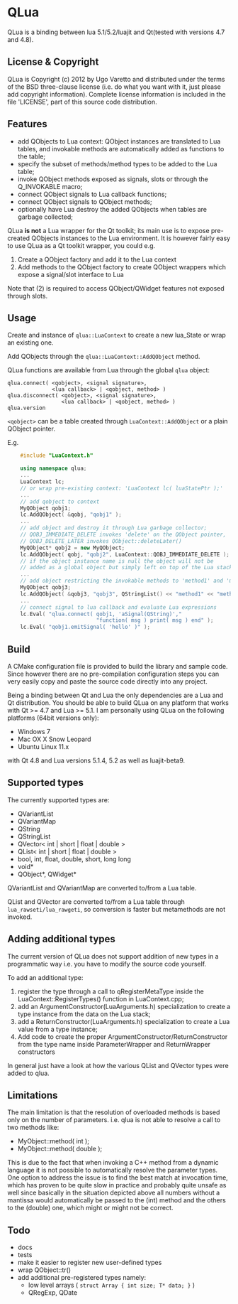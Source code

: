 QLua
====

QLua is a binding between lua 5.1/5.2/luajit and Qt(tested with versions 
4.7 and 4.8).

License & Copyright
-------------------

QLua is Copyright (c) 2012 by Ugo Varetto and distributed under the terms of the
BSD three-clause license (i.e. do what you want with it, just please add 
copyright information).
Complete license information is included in the file 'LICENSE', part of this 
source code distribution.

Features
--------

- add QObjects to Lua context: QObject instances are translated to Lua tables,
  and invokable methods are automatically added as functions to the table;
- specify the subset of methods/method types to be added to the Lua table;
- invoke QObject methods exposed as signals, slots or through the Q_INVOKABLE
  macro;
- connect QObject signals to Lua callback functions;
- connect QObject signals to QObject methods;
- optionally have Lua destroy the added QObjects when tables are garbage
  collected;

QLua **is not** a Lua wrapper for the Qt toolkit; its main use is to
expose pre-created QObjects instances to the Lua environment.
It is however fairly easy to use QLua as a Qt toolkit wrapper, you could e.g.

1. Create a QObject factory and add it to the Lua context
2. Add methods to the QObject factory to create QObject wrappers which
   expose a signal/slot interface to Lua

Note that (2) is required to access QObject/QWidget features not exposed
through slots.

Usage
-----

Create and instance of `qlua::LuaContext` to create a new lua_State or wrap an
existing one.

Add QObjects through the `qlua::LuaContext::AddQObject` method.

QLua functions are available from Lua through the global `qlua` object:

    qlua.connect( <qobject>, <signal signature>, 
                  <lua callback> | <qobject, method> )
    qlua.disconnect( <qobject>, <signal signature>, 
                     <lua callback> | <qobject, method> )
    qlua.version

`<qobject>` can be a table created through `LuaContext::AddQObject` or a plain
QObject pointer. 

E.g.

```cpp
    #include "LuaContext.h"

    using namespace qlua;
    ...
    LuaContext lc; 
    // or wrap pre-existing context: 'LuaContext lc( luaStatePtr );'
    ...
    // add qobject to context  
    MyQObject qobj1;
    lc.AddQObject( &qobj, "qobj1" );
    ...
    // add object and destroy it through Lua garbage collector;
    // QOBJ_IMMEDIATE_DELETE invokes 'delete' on the QObject pointer,
    // QOBJ_DELETE_LATER invokes QObject::deleteLater()
    MyQObject* qobj2 = new MyQObject;
    lc.AddQObject( qobj, "qobj2", LuaContext::QOBJ_IMMEDIATE_DELETE );
    // if the object instance name is null the object will not be
    // added as a global object but simply left on top of the Lua stack
    ...
    // add object restricting the invokable methods to 'method1' and 'method2'
    MyQObject qobj3;
    lc.AddQObject( &qobj3, "qobj3", QStringList() << "method1" << "method2" );
    ...
    // connect signal to lua callback and evaluate Lua expressions
    lc.Eval( "qlua.connect( qobj1, 'aSignal(QString)',"
                            "function( msg ) print( msg ) end" );
    lc.Eval( "qobj1.emitSignal( 'hello' )" ); 
```

Build
-----

A CMake configuration file is provided to build the library and sample code.
Since however there are no pre-compilation configuration steps you can very
easily copy and paste the source code directly into any project.

Being a binding between Qt and Lua the only dependencies are a Lua and Qt 
distribution.
You should be able to build QLua on any platform that works with Qt >= 4.7 
and Lua >= 5.1.
I am personally using QLua on the following platforms (64bit versions only):

- Windows 7
- Mac OX X Snow Leopard
- Ubuntu Linux 11.x

with Qt 4.8 and Lua versions 5.1.4, 5.2 as well as luajit-beta9.


Supported types
---------------

The currently supported types are:

- QVariantList
- QVariantMap
- QString
- QStringList
- QVector< int | short | float | double >
- QList< int | short | float | double >
- bool, int, float, double, short, long long
- void*
- QObject*, QWidget*

QVariantList and QVariantMap are converted to/from a Lua table.

QList<T> and QVector<T> are converted to/from a Lua table through
`lua_rawseti/lua_rawgeti`, so conversion is faster but metamethods are
not invoked.

Adding additional types
-----------------------

The current version of QLua does not support addition of new types in a
programmatic way i.e. you have to modify the source code yourself.

To add an additional type:

1. register the type through a call to qRegisterMetaType inside the 
   LuaContext::RegisterTypes() function in LuaContext.cpp;
2. add an ArgumentConstructor(LuaArguments.h) specialization to create a type
   instance from the data on the Lua stack;
3. add a ReturnConstructor(LuaArguments.h) specialization to create a Lua
   value from a type instance;
4. Add code to create the proper ArgumentConstructor/ReturnConstructor
   from the type name inside ParameterWrapper and ReturnWrapper constructors  

In general just have a look at how the various QList<T> and QVector<T> types
were added to qlua.

Limitations
-----------

The main limitation is that the resolution of overloaded methods is based
only on the number of parameters. 
i.e. qlua is not able to resolve a call to two methods like:

- MyObject::method( int );
- MyObject::method( double );

This is due to the fact that when invoking a C++ method from a dynamic language
it is not possible to automatically resolve the parameter types.
One option to address the issue is to find the best match at invocation time,
which has proven to be quite slow in practice and probably quite unsafe as well
since basically in the situation depicted above all numbers without a mantissa
would automatically be passed to the (int) method and the others to the (double)
one, which might or might not be correct.


Todo
----

- docs
- tests
- make it easier to register new user-defined types
- wrap QObject::tr()
- add additional pre-registered types namely:
  * low level arrays ( `struct Array { int size; T* data; }` )
  * QRegExp, QDate